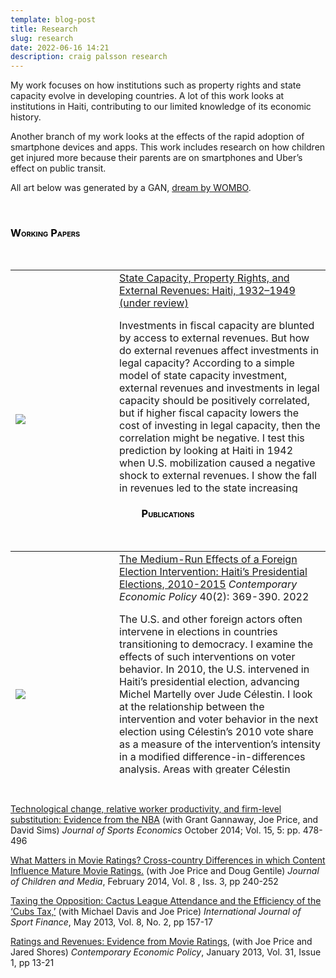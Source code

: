 ```yaml
---
template: blog-post
title: Research
slug: research
date: 2022-06-16 14:21
description: craig palsson research
---
```

My work focuses on how institutions such as property rights and state capacity evolve in developing countries. A lot of this work looks at institutions in Haiti, contributing to our limited knowledge of its economic history.

Another branch of my work looks at the effects of the rapid adoption of smartphone devices and apps. This work includes research on how children get injured more because their parents are on smartphones and Uber’s effect on public transit.

All art below was generated by a GAN, <a href="https://app.wombo.art/">dream by WOMBO</a>.

&nbsp;

<h3 style="color: #000000; font-variant: small-caps;">Working Papers</h3>
&nbsp;
<center>
<table style="height: 357;" width="716">
<tbody>
<tr>
<td style="vertical-align: middle;" width="150">

![](/assets/state-capacity-external-revenues.jpg)

</td>
<td style="vertical-align: middle;"><a href="https://www.craigpalsson.com/wp-content/uploads/2021/07/WP-Palsson-State-Capacity-and-External-Revenues.pdf">State Capacity, Property Rights, and External Revenues: Haiti, 1932–1949 (under review)</a>

Investments in fiscal capacity are blunted by access to external revenues. But how do external revenues affect investments in legal capacity? According to a simple model of state capacity investment, external revenues and investments in legal capacity should be positively correlated, but if higher fiscal capacity lowers the cost of investing in legal capacity, then the correlation might be negative. I test this prediction by looking at Haiti in 1942 when U.S. mobilization caused a negative shock to external revenues. I show the fall in revenues led to the state increasing investments in legal capacity and property rights security. I account for this inconsistency by showing that investment complementarities can alter how states invest in capacity.</td>

</tr>
<tr>
<td style="vertical-align: middle;">

![](/assets/vancuber.jpg)

</td>
<td style="vertical-align: middle;"><a href="https://www.craigpalsson.com/wp-content/uploads/2021/07/WP-Vancouver_and_Uber.pdf">VancUber: The Effect of Ride-Hailing on Public Transportation, Congestion, and Traffic Fatalities (with John Cairncross and Jonathan Hall) </a>

We investigate the long-run effect of ride-hailing on public transit ridership, traffic congestion, and traffic fatalities. We identify ride-hailing’s long-run effect by exploiting British Columbia’s use of pre-existing regulation to ban ride-hailing from Vancouver. We use the synthetic control method to choose the set of treated cities that best matches Vancouver trends in each outcome before ride-hailing’s entry. We do not find a statistically significant effect of ride-hailing on our outcomes. Our confidence intervals provide bounds on the likely effect of ride-hailing on transit ridership and congestion that are smaller than many existing estimates. Our results for fatalities are imprecise.</td>

</tr>
</tbody>
</table>
<h3 style="color: #000000; font-variant: small-caps;">Publications</h3>
&nbsp;
<table style="height: 357px;" width="716">
<tbody>
<tr>
<td style="vertical-align: middle;" width="150">

![](/assets/election-intervention.jpg)

</td>
<td style="vertical-align: middle;"><a href="assets/Palsson 2021 CEP.pdf">The Medium-Run Effects of a Foreign Election Intervention: Haiti’s Presidential Elections, 2010-2015</a> <em>Contemporary Economic Policy</em> 40(2): 369-390. 2022

The U.S. and other foreign actors often intervene in elections in countries transitioning to democracy. I examine the effects of such interventions on voter behavior. In 2010, the U.S. intervened in Haiti’s presidential election, advancing Michel Martelly over Jude Célestin. I look at the relationship between the intervention and voter behavior in the next election using Célestin’s 2010 vote share as a measure of the intervention’s intensity in a modified difference-in-differences analysis. Areas with greater Célestin support in 2010 had lower turnout in 2015. The relationship is robust to many sensitivity tests that account for possible confounding effects from fraud.</td>

</tr>
<tr>
<td style="vertical-align: middle;">

![](/assets/jmp.jpg)

</td>
<td style="vertical-align: middle;"><a href="https://www.craigpalsson.com/Palsson JEH Web.pdf">Small Farms, Large Transaction Costs: Haiti's Missing Sugar </a> (2021) <em> Journal of Economic History, 81(2): 513--548</em>

In the eighteenth century, Haiti was the world’s leading sugar producer, but when cane surged in the Caribbean in the early twentieth century, Haiti produced none. Instead, the land sat idle while workers emigrated to work on sugar plantations. I examine the hypothesis that historical property rights institutions created high transaction costs for converting land to cane production. I collect new data on land-use from 1928–1950 and a proxy for transaction costs. The evidence suggests transaction costs impeded the land market from responding to the sugar boom.</td>

</tr>
<tr>
<td style="vertical-align: middle;">

![](/assets/uber-public-transit.jpg)

</td>
<td style="vertical-align: middle;"><a href="https://www.sciencedirect.com/science/article/abs/pii/S0094119018300731">Is Uber a substitute or complement to public transit? </a> (with Jonathan Hall and Joseph Price). <em>Journal of Urban Economics</em> 108: 36-50. 2018

How Uber affects public transit ridership is a relevant policy question facing cities worldwide. Theoretically, Uber’s effect on transit is ambiguous: while Uber is an alternative mode of travel, it can also increase the reach and flexibility of public transit’s fixed-route, fixed-schedule service. We estimate the effect of Uber on public transit ridership using a difference-in-differences design that exploits variation across U.S. metropolitan areas in both the intensity of Uber penetration and the timing of Uber entry. We find that Uber is a complement for the average transit agency, increasing ridership by five percent after two years. This average effect masks considerable heterogeneity, with Uber increasing ridership more in larger cities and for smaller transit agencies.</td>

</tr>
<tr>
<td style="vertical-align: middle;">

![](/assets/smartphones.jpg)

</td>
<td style="vertical-align: middle;"><a href="http://www.sciencedirect.com/science/article/pii/S0047272717301810">Smartphones and Child Injuries</a> <em>Journal of Public Economics</em> December 2017; Vol. 156, pp. 200-213

From 2005 to 2012, injuries to children under five increased by 10%, possibly because smartphones distract caregivers from supervising children. I exploit the expansion of AT&amp;T's 3G network in both a difference-in-differences and a triple difference framework and find that hospitals experienced a 5% increase in emergency department visits for children ages 0–5, but none for children ages 6–10, after getting 3G. Age-specific injury patterns on playgrounds, from poisoning, and in sports further support the conclusion that smartphones distract caregivers.</td>

</tr>
</tbody>
</table>
&nbsp;
</center>

<a href="http://jse.sagepub.com/content/15/5/478.abstract">Technological change, relative worker productivity, and firm-level substitution: Evidence from the NBA</a> (with Grant Gannaway, Joe Price, and David Sims) <em>Journal of Sports Economics</em> October 2014; Vol. 15, 5: pp. 478-496

<a href="http://www.tandfonline.com/doi/full/10.1080/17482798.2014.880359#.UwOJ1-KmVVZ">What Matters in Movie Ratings? Cross-country Differences in which Content Influence Mature Movie Ratings.</a> (with Joe Price and Doug Gentile) <em>Journal of Children and Media</em>, February 2014, Vol. 8 , Iss. 3, pp 240-252

<a href="http://ideas.repec.org/a/jsf/intjsf/v8y2013i2p157-170.html">Taxing the Opposition: Cactus League Attendance and the Efficiency of the ‘Cubs Tax,’</a> (with Michael Davis and Joe Price) <em>International Journal of Sport Finance</em>, May 2013, Vol. 8, No. 2, pp 157-17

<a href="http://onlinelibrary.wiley.com/doi/10.1111/j.1465-7287.2012.00315.x/abstract">Ratings and Revenues: Evidence from Movie Ratings</a>, (with Joe Price and Jared Shores) <em>Contemporary Economic Policy</em>, January 2013, Vol. 31, Issue 1, pp 13-21

&nbsp;